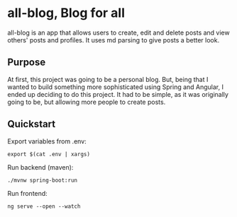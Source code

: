 # all-blog, Blog for all
all-blog is an app that allows users to create, edit and delete posts and view others' posts and profiles. It uses md parsing to give posts a better look.

## Purpose
At first, this project was going to be a personal blog. But, being that I wanted to build something more sophisticated using Spring and Angular, I ended up deciding to do this project. It had to be simple, as it was originally going to be, but allowing more people to create posts.

## Quickstart

Export variables from .env:
```
export $(cat .env | xargs)
```

Run backend (maven):
```
./mvnw spring-boot:run
```

Run frontend:
```
ng serve --open --watch
```
